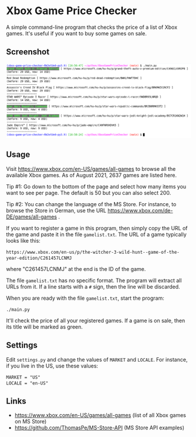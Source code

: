 Xbox Game Price Checker
=======================

A simple command-line program that checks the price
of a list of Xbox games. It's useful if you want to
buy some games on sale.

Screenshot
----------

![screenshot](assets/screenshot.png)

Usage
-----

Visit https://www.xbox.com/en-US/games/all-games to browse all
the available Xbox games. As of August 2021, 2637 games are
listed here.

Tip #1: Go down to the bottom of the page and select how many items
you want to see per page. The default is 50 but you can also select 200.

Tip #2: You can change the language of the MS Store. For instance,
to browse the Store in German, use the URL https://www.xbox.com/de-DE/games/all-games .

If you want to register a game in this program, then simply
copy the URL of the game and paste it in the file `gamelist.txt`.
The URL of a game typically looks like this:

    https://www.xbox.com/en-us/p/the-witcher-3-wild-hunt--game-of-the-year-edition/C261457LCNMJ

where "C261457LCNMJ" at the end is the ID of the game.

The file `gamelist.txt` has no specific format. The program will extract
all URLs from it. If a line starts with a `#` sign, then the line will be discarded.

When you are ready with the file `gamelist.txt`, start the program:

    ./main.py

It'll check the price of all your registered games. If a game is on sale,
then its title will be marked as green.

Settings
--------

Edit `settings.py` and change the values of `MARKET` and `LOCALE`. For instance,
if you live in the US, use these values:

    MARKET = "US"
    LOCALE = "en-US"

Links
-----

* https://www.xbox.com/en-US/games/all-games (list of all Xbox games on MS Store)
* https://github.com/ThomasPe/MS-Store-API (MS Store API examples)
